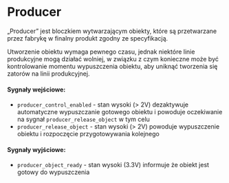 <!--
SPDX-FileCopyrightText: Robert Ryszard Paciorek <rrp@opcode.eu.org>
SPDX-License-Identifier: MIT
-->

# Producer

„Producer” jest bloczkiem wytwarzającym obiekty, które są przetwarzane przez fabrykę w finalny produkt zgodny ze specyfikacją.

Utworzenie obiektu wymaga pewnego czasu, jednak niektóre linie produkcyjne mogą działać wolniej, w związku z czym konieczne może być kontrolowanie momentu wypuszczenia obiektu, aby uniknąć tworzenia się zatorów na linii produkcyjnej.

#### Sygnały wejściowe:

* `producer_control_enabled` - stan wysoki (> 2V) dezaktywuje automatyczne wypuszczanie gotowego obiektu i powoduje oczekiwanie na sygnał `producer_release_object` w tym celu
* `producer_release_object` - stan wysoki (> 2V) powoduje wypuszczenie obiektu i rozpoczęcie przygotowywania kolejnego

#### Sygnały wyjściowe:

* `producer_object_ready` - stan wysoki (3.3V) informuje że obiekt jest gotowy do wypuszczenia
